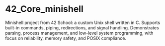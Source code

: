 # 42_Core_minishell
Minishell project from 42 School: a custom Unix shell written in C. Supports built-in commands, piping, redirections, and signal handling. Demonstrates parsing, process management, and low-level system programming, with focus on reliability, memory safety, and POSIX compliance.
